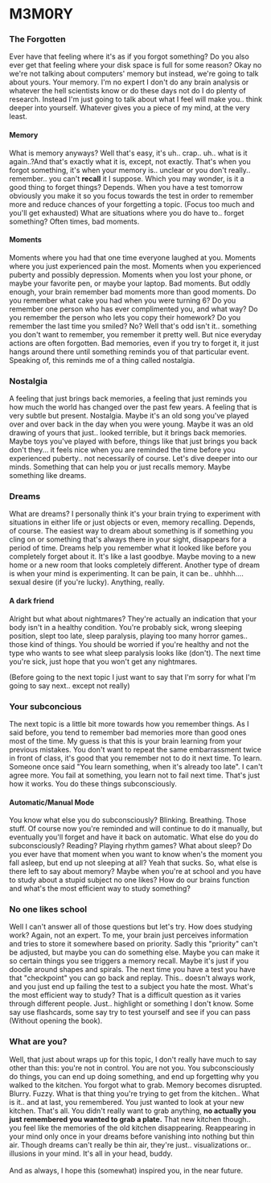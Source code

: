 M3M0RY
=========

### The Forgotten
Ever have that feeling where it's as if you forgot something? Do you also ever get that feeling where your disk space is full for some reason? 
Okay no we're not talking about computers' memory but instead, we're going to talk about yours. Your memory. I'm no expert I don't do any brain analysis or whatever the hell scientists know or do these days not do I do plenty of research. 
Instead I'm just going to talk about what I feel will make you.. think deeper into yourself. Whatever gives you a piece of my mind, at the very least.

#### Memory
What is memory anyways? Well that's easy, it's uh.. crap.. uh.. what is it again..?And that's exactly what it is, except, not exactly. 
That's when you forgot something, it's when your memory is.. unclear or you don't really.. remember.. you can't **recall** it I suppose. 
Which you may wonder, is it a good thing to forget things? Depends. 
When you have a test tomorrow obviously you make it so you focus towards the test in order to remember more and reduce chances of your forgetting a topic. 
(Focus too much and you'll get exhausted) What are situations where you do have to.. forget something? Often times, bad moments. 

#### Moments
Moments where you had that one time everyone laughed at you. Moments where you just experienced pain the most. 
Moments when you experienced puberty and possibly depression. Moments when you lost your phone, or maybe your favorite pen, or maybe your laptop. Bad moments. 
But oddly enough, your brain remember bad moments more than good moments. Do you remember what cake you had when you were turning 6? 
Do you remember one person who has ever complimented you, and what way? Do you remember the person who lets you copy their homework? 
Do you remember the last time you smiled? No? Well that's odd isn't it.. something you don't want to remember, you remember it pretty well. But nice everyday actions are often forgotten. 
Bad memories, even if you try to forget it, it just hangs around there until something reminds you of that particular event. Speaking of, this reminds me of a thing called nostalgia.

### Nostalgia
A feeling that just brings back memories, a feeling that just reminds you how much the world has changed over the past few years. 
A feeling that is very subtle but present. Nostalgia. Maybe it's an old song you've played over and over back in the day when you were young. 
Maybe it was an old drawing of yours that just.. looked terrible, but it brings back memories. 
Maybe toys you've played with before, things like that just brings you back don't they... it feels nice when you are reminded the time before you experienced puberty.. not necessarily of course. 
Let's dive deeper into our minds. Something that can help you or just recalls memory. Maybe something like dreams. 

### Dreams
What are dreams? I personally think it's your brain trying to experiment with situations in either life or just objects or even, memory recalling. 
Depends, of course. The easiest way to dream about something is if something you cling on or something that's always there in your sight, disappears for a period of time. 
Dreams help you remember what it looked like before you completely forget about it. It's like a last goodbye. Maybe moving to a new home or a new room that looks completely different.
Another type of dream is when your mind is experimenting. It can be pain, it can be.. uhhhh.... sexual desire (if you're lucky). Anything, really.

#### A dark friend
Alright but what about nightmares? They're actually an indication that your body isn't in a healthy condition. 
You're probably sick, wrong sleeping position, slept too late, sleep paralysis, playing too many horror games.. those kind of things. 
You should be worried if you're healthy and not the type who wants to see what sleep paralysis looks like (don't). The next time you're sick, just hope that you won't get any nightmares.

(Before going to the next topic I just want to say that I'm sorry for what I'm going to say next.. except not really)

### Your subconcious 
The next topic is a little bit more towards how you remember things. As I said before, you tend to remember bad memories more than good ones most of the time. 
My guess is that this is your brain learning from your previous mistakes. You don't want to repeat the same embarrassment twice in front of class, it's good that you remember not to do it next time. 
To learn. Someone once said "You learn something, when it's already too late". I can't agree more. You fail at something, you learn not to fail next time. 
That's just how it works. You do these things subconsciously. 

#### Automatic/Manual Mode
You know what else you do subconsciously? Blinking. Breathing. Those stuff. Of course now you're reminded and will continue to do it manually, but eventually you'll forget and have it back on automatic. 
What else do you do subconsciously? Reading? Playing rhythm games? What about sleep? Do you ever have that moment when you want to know when's the moment you fall asleep, but end up not sleeping at all? 
Yeah that sucks. So, what else is there left to say about memory? Maybe when you're at school and you have to study about a stupid subject no one likes? 
How do our brains function and what's the most efficient way to study something?

### No one likes school
Well I can't answer all of those questions but let's try. How does studying work? Again, not an expert. 
To me, your brain just perceives information and tries to store it somewhere based on priority. Sadly this "priority" can't be adjusted, but maybe you can do something else. 
Maybe you can make it so certain things you see triggers a memory recall. Maybe it's just if you doodle around shapes and spirals. The next time you have a test you have that "checkpoint" you can go back and replay. 
This.. doesn't always work, and you just end up failing the test to a subject you hate the most. What's the most efficient way to study? That is a difficult question as it varies through different people. 
Just.. highlight or something I don't know. Some say use flashcards, some say try to test yourself and see if you can pass (Without opening the book).

### What are you?
Well, that just about wraps up for this topic, I don't really have much to say other than this: you're not in control. You are not you. 
You subconsciously do things, you can end up doing something, and end up forgetting why you walked to the kitchen. 
You forgot what to grab. Memory becomes disrupted. Blurry. Fuzzy. What is that thing you're trying to get from the kitchen.. What is it.. and at last, you remembered. 
You just wanted to look at your new kitchen. That's all. You didn't really want to grab anything, **no actually you just remembered you wanted to grab a plate.**
That new kitchen though.. you feel like the memories of the old kitchen disappearing. Reappearing in your mind only once in your dreams before vanishing into nothing but thin air. 
Though dreams can't really be thin air, they're just.. visualizations or.. illusions in your mind. It's all in your head, buddy.
<br><br>
And as always, I hope this (somewhat) inspired you, in the near future.